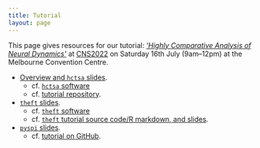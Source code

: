 ```yaml
---
title: Tutorial
layout: page
---
```


This page gives resources for our tutorial: [_'Highly Comparative Analysis of Neural Dynamics'_](https://www.cnsorg.org/cns-2022-tutorials#T5) at [CNS2022](https://www.cnsorg.org/cns-2022-quick) on Saturday 16th July (9am–12pm) at the Melbourne Convention Centre.

- [Overview and `hctsa` slides](/assets/CNS_TimeSeriesTutorial.pdf).
    - cf. [`hctsa` software](https://github.com/benfulcher/hctsa)
    - cf. [tutorial repository](https://github.com/benfulcher/hctsaTutorial_BonnEEG).
- [`theft` slides](/assets/Intro_to_theft_CNS_2022.pdf).
    - cf. [`theft` software](https://github.com/hendersontrent/theft)
    - cf. [`theft` tutorial source code/R markdown, and slides](https://github.com/hendersontrent/CNS-2022-theft).
- [`pyspi` slides](/assets/pySPI_tutorial.pdf).
    - cf. [tutorial on GitHub](https://github.com/anniegbryant/CNS_2022/tree/main/pyspi_tutorial).
